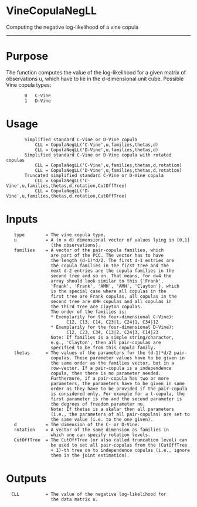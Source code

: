 # VineCopulaNegLL

Computing the negative log-likelihood of a vine copula

---
# Purpose
The function computes the value of the log-likelihood for a given 
        matrix of observations u, which have to lie in the d-dimensional
        unit cube. Possible Vine copula types:
       
           0   C-Vine
           1   D-Vine


# Usage
           Simplified standard C-Vine or D-Vine copula
               CLL = CopulaNegLL('C-Vine',u,families,thetas,d)
               CLL = CopulaNegLL('D-Vine',u,families,thetas,d)
           Simplified standard C-Vine or D-Vine copula with rotated copulas
               CLL = CopulaNegLL('C-Vine',u,families,thetas,d,rotation)
               CLL = CopulaNegLL('D-Vine',u,families,thetas,d,rotation)
           Truncated simplified standard C-Vine or D-Vine copula
               CLL = CopulaNegLL('C-Vine',u,families,thetas,d,rotation,CutOffTree)
               CLL = CopulaNegLL('D-Vine',u,families,thetas,d,rotation,CutOffTree)


# Inputs
       type        = The vine copula type.
       u           = A (n x d) dimensional vector of values lying in [0,1]
                     (the observations).
       families    = A vector of the pair-copula families, which
                     are part of the PCC. The vector has to have
                     the length (d-1)*d/2. The first d-1 entries are
                     the copula families in the first tree and the
                     next d-2 entries are the copula families in the
                     second tree and so on. That means, for d=4 the
                     array should look similar to this {'Frank',
                     'Frank', 'Frank', 'AMH', 'AMH', 'Clayton'}, which
                     is the special case where all copulas in the
                     first tree are Frank copulas, all copulas in the
                     second tree are AMH copulas and all copulas in
                     the third tree are Clayton copulas.
                     The order of the families is:
                     * Exemplarily for the four-dimensional C-Vine):
                           C12, C13, C14, C23|1, C24|1, C34|12
                     * Exemplarily for the four-dimensional D-Vine):
                           C12, C23, C34, C13|2, C24|3, C14|23
                     Note: If families is a simple string/character,
                     e.g., 'Clayton', then all pair-copulas are
                     specified to be from this copula family.
       thetas      = The values of the parameters for the (d-1)*d/2 pair-
                     copulas. These parameter values have to be given in
                     the same order as the families vector, but in a
                     row-vector. If a pair-copula is a independence
                     copula, then there is no parameter needed.
                     Furthermore, if a pair-copula has two or more
                     parameters, the parameters have to be given in same 
                     order as they have to be provided if the pair-copula
                     is considered only. For example for a t-copula, the
                     first parameter is rho and the second parameter is
                     the degrees of freedom parameter nu.
                     Note: If thetas is a skalar then all parameters
                     (i.e., the parameters of all pair-copulas) are set to
                     the same value (i.e. to the one given).
       d           = The dimension of the C- or D-Vine.
       rotation    = A vector of the same dimension as families in
                     which one can specify rotation levels.
       CutOffTree  = The CutOffTree (or also called truncation level) can
                     be used to set all pair-copulas from the (CutOffTree
                     + 1)-th tree on to independence copulas (i.e., ignore
                     them in the joint estimation).

# Outputs
      CLL          = The value of the negative log-likelihood for
                     the data matrix u.
